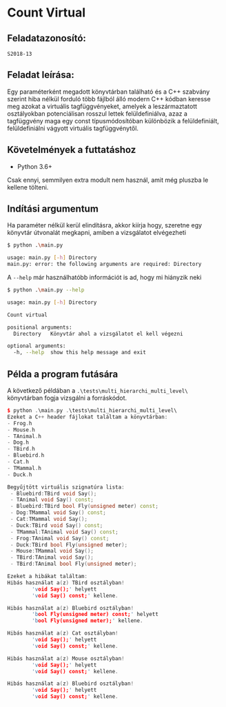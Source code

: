 # Count Virtual

## Feladatazonosító:

    S2018-13

## Feladat leírása:

Egy paraméterként megadott könyvtárban található és a C++ szabvány szerint hiba nélkül forduló több fájlból álló modern C++ kódban keresse meg azokat a virtuális tagfüggvényeket, amelyek a leszármaztatott osztályokban potenciálisan rosszul lettek felüldefiniálva, azaz a tagfüggvény maga egy const típusmódosítóban különbözik a felüldefiniált, felüldefiniálni vágyott virtuális tagfüggvénytől.

## Követelmények a futtatáshoz

- Python 3.6+

Csak ennyi, semmilyen extra modult nem használ, amit még pluszba le kellene tölteni.

## Indítási argumentum

Ha paraméter nélkül kerül elindításra, akkor kiírja hogy, szeretne egy könyvtár útvonalát megkapni, amiben a vizsgálatot elvégezheti

~~~bash
$ python .\main.py

usage: main.py [-h] Directory
main.py: error: the following arguments are required: Directory
~~~

A `--help` már használhatóbb információt is ad, hogy mi hiányzik neki

~~~bash
$ python .\main.py --help

usage: main.py [-h] Directory

Count virtual

positional arguments:
  Directory   Könyvtár ahol a vizsgálatot el kell végezni

optional arguments:
  -h, --help  show this help message and exit
~~~

## Példa a program futására

A következő példában a `.\tests\multi_hierarchi_multi_level\` könyvtárban fogja vizsgálni a forráskódot.

~~~cpp
$ python .\main.py .\tests\multi_hierarchi_multi_level\
Ezeket a C++ header fájlokat találtam a könyvtárban:
- Frog.h
- Mouse.h
- TAnimal.h
- Dog.h
- TBird.h
- Bluebird.h
- Cat.h
- TMammal.h
- Duck.h

Begyűjtött virtuális szignatúra lista:
 - Bluebird:TBird void Say();
 - TAnimal void Say() const;
 - Bluebird:TBird bool Fly(unsigned meter) const;
 - Dog:TMammal void Say() const;
 - Cat:TMammal void Say();
 - Duck:TBird void Say() const;
 - TMammal:TAnimal void Say() const;
 - Frog:TAnimal void Say() const;
 - Duck:TBird bool Fly(unsigned meter);
 - Mouse:TMammal void Say();
 - TBird:TAnimal void Say();
 - TBird:TAnimal bool Fly(unsigned meter);

Ezeket a hibákat találtam:
Hibás használat a(z) TBird osztályban!
        'void Say();' helyett
        'void Say() const;' kellene.

Hibás használat a(z) Bluebird osztályban!
        'bool Fly(unsigned meter) const;' helyett
        'bool Fly(unsigned meter);' kellene.

Hibás használat a(z) Cat osztályban!
        'void Say();' helyett
        'void Say() const;' kellene.

Hibás használat a(z) Mouse osztályban!
        'void Say();' helyett
        'void Say() const;' kellene.

Hibás használat a(z) Bluebird osztályban!
        'void Say();' helyett
        'void Say() const;' kellene.

~~~
